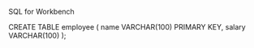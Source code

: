 SQL for Workbench

CREATE TABLE employee (
  name VARCHAR(100) PRIMARY KEY,
  salary VARCHAR(100)
);
